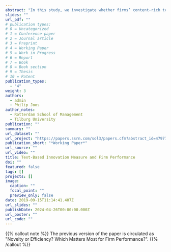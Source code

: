 ```yaml
---
abstract: "In this study, we investigate whether firms’ content-rich textual filings can help us understand their level of intangible capital and innovation that is generally not recognized in financial statements. Using novel terms introduced in firms’ 10-K business descriptions, we develop a text-based innovation measure that is also applicable to firms in non-R&D industries. The measure captures not only product and service innovations but also innovations in business models or organizational methods, typically not captured by conventional innovation proxies. We find that these novelties help explain future sales growth, operating profitability, and capital market performance beyond accounting numbers. We show that our measure correlates with R&D investments and SGA expenses related to intangible capital. Our study extends the earlier work showing the usefulness of textual disclosures in terms of assessing a firm's degree of innovation and contributes to the long-standing debate regarding the recognition of intangibles in financial statements."
slides: ""
url_pdf: ""
# publication types:
# 0 = Uncategorized
# 1 = Conference paper
# 2 = Journal article
# 3 = Preprint 
# 4 = Working Paper
# 5 = Work in Progress
# 6 = Report
# 7 = Book
# 8 = Book section
# 9 = Thesis
# 10 = Patent
publication_types:
  - "4"
weight: 3
authors:
  - admin
  - Philip Joos
author_notes:
  - Rotterdam School of Management
  - Tilburg University
publication: ""
summary: ""
url_dataset: ""
url_project: "https://papers.ssrn.com/sol3/papers.cfm?abstract_id=4797745"
publication_short: "*Working Paper*"
url_source: ""
url_video: ""
title: Text-Based Innovation Measure and Firm Performance
doi: ""
featured: false
tags: []
projects: []
image:
  caption: ""
  focal_point: ""
  preview_only: false
date: 2019-09-15T11:14:41.407Z
url_slides: ""
publishDate: 2024-04-26T00:00:00.000Z
url_poster: ""
url_code: ""
---
```

{{% callout note %}}
The previous version of the paper is circulated as "Novelty or Efficiency? Which Matters Most for Firm Performance?". 
{{% /callout %}}
